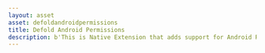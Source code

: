 ```yaml
---
layout: asset
asset: defoldandroidpermissions
title: Defold Android Permissions
description: b'This is Native Extension that adds support for Android Runtime Permissions'
---
```

